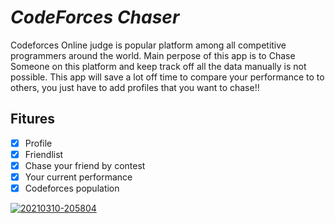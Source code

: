 # *CodeForces Chaser*

Codeforces Online judge is popular platform among all competitive programmers around the world. 
Main perpose of this app is to Chase Someone on this platform and keep track off all the data manually is not possible.
This app will save a lot off time to compare your performance to to others, you just have to add profiles that you want to chase!!

## Fitures

* [x] Profile
* [x] Friendlist
* [x] Chase your friend by contest
* [x] Your current performance
* [x] Codeforces population

<a href="https://ibb.co/VSKYPk4"><img src="https://i.ibb.co/G2hQbrS/20210310-205804.gif" alt="20210310-205804" border="0"></a>
